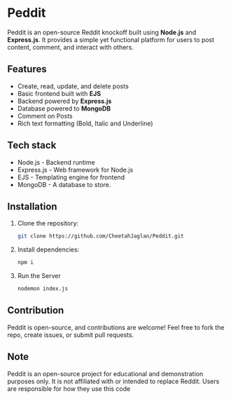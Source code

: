 # Peddit

Peddit is an open-source Reddit knockoff built using **Node.js** and **Express.js**. It provides a simple yet functional platform for users to post content, comment, and interact with others.

## Features

- Create, read, update, and delete posts
- Basic frontend built with **EJS**
- Backend powered by **Express.js**
- Database powered to **MongoDB**
- Comment on Posts
- Rich text formatting (Bold, Italic and Underline)

## Tech stack
- Node.js - Backend runtime
- Express.js - Web framework for Node.js
- EJS - Templating engine for frontend
- MongoDB - A database to store.

## Installation

1. Clone the repository:
   ```sh
   git clone https://github.com/CheetahJaglan/Peddit.git
   ```
2. Install dependencies:
   ```sh
   npm i
   ```
3. Run the Server
   ```sh
   nodemon index.js
   ```

## Contribution
Peddit is open-source, and contributions are welcome! Feel free to fork the repo, create issues, or submit pull requests.

## Note
Peddit is an open-source project for educational and demonstration purposes only. It is not affiliated with or intended to replace Reddit. Users are responsible for how they use this code

